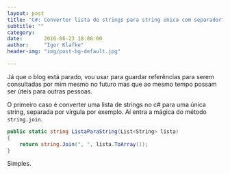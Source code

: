 ```yaml
---
layout: post
title: "C#: Converter lista de strings para string única com separador"
subtitle: ""
category: 
date:       2016-06-23 18:00:00
author:     "Igor Klafke"
header-img: "img/post-bg-default.jpg"

---
```


Já que o blog está parado, vou usar para guardar referências para serem consultadas por mim mesmo no futuro mas que ao mesmo tempo possam ser úteis para outras pessoas.

O primeiro caso é converter uma lista de strings no c# para uma única string, separada por vírgula por exemplo. Aí entra a mágica do método `string.join`.

```C#
public static string ListaParaString(List<String> lista)
{
	return string.Join(", ", lista.ToArray());
}
```

Simples.

